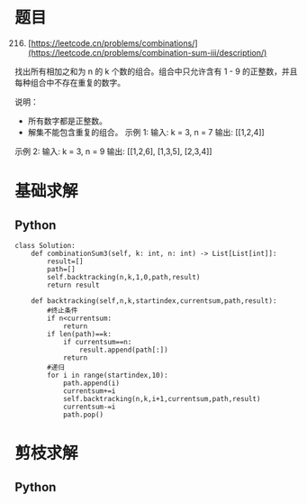 # 题目

216. [https://leetcode.cn/problems/combinations/](https://leetcode.cn/problems/combination-sum-iii/description/)

找出所有相加之和为 n 的 k 个数的组合。组合中只允许含有 1 - 9 的正整数，并且每种组合中不存在重复的数字。

说明：

- 所有数字都是正整数。
- 解集不能包含重复的组合。
示例 1: 输入: k = 3, n = 7 输出: [[1,2,4]]

示例 2: 输入: k = 3, n = 9 输出: [[1,2,6], [1,3,5], [2,3,4]]

# 基础求解
## Python
```
class Solution:
    def combinationSum3(self, k: int, n: int) -> List[List[int]]:
        result=[]
        path=[]
        self.backtracking(n,k,1,0,path,result)
        return result

    def backtracking(self,n,k,startindex,currentsum,path,result):
        #终止条件
        if n<currentsum:
            return
        if len(path)==k:
            if currentsum==n:
                result.append(path[:])
            return
        #递归
        for i in range(startindex,10):
            path.append(i)
            currentsum+=i
            self.backtracking(n,k,i+1,currentsum,path,result)
            currentsum-=i
            path.pop()   
```

# 剪枝求解
## Python
```

```

